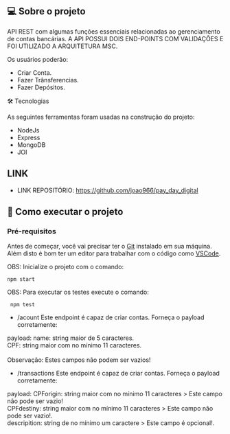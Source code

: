 ## 💻 Sobre o projeto

 API REST com algumas funções essenciais relacionadas ao gerenciamento de contas bancárias. A API POSSUI DOIS END-POINTS COM VALIDAÇÕES E FOI UTILIZADO A ARQUITETURA MSC.

Os usuários poderão:

- Criar Conta.
- Fazer Trânsferencias.
- Fazer Depósitos.

🛠 Tecnologias

As seguintes ferramentas foram usadas na construção do projeto:

* NodeJs
* Express
* MongoDB
* JOI


## LINK

- LINK REPOSITÓRIO: https://github.com/joao966/pay_day_digital



## 🚀 Como executar o projeto

### Pré-requisitos

Antes de começar, você vai precisar ter o [Git](https://git-scm.com) instalado em sua máquina.
Além disto é bom ter um editor para trabalhar com o código como [VSCode](https://code.visualstudio.com/).

OBS: Inicialize o projeto com o comando:

    npm start


OBS: Para executar os testes execute o comando:

     npm test

* /acount
Este endpoint é capaz de criar contas. Forneça o payload corretamente:

 payload:
            name: string maior de 5 caracteres.
            <br />
            CPF: string maior com no mínimo 11 caracteres.  
            <br />
            Observação: Estes campos não podem ser vazios!


* /transactions
Este endpoint é capaz de criar contas. Forneça o payload corretamente:

 payload:
            CPForigin: string maior com no mínimo 11 caracteres >  Este campo não pode ser vazio!
            <br />
            CPFdestiny: string maior com no mínimo 11 caracteres > Este campo não pode ser vazio!.
            <br />
            descripition: string de no mínimo um caractere > Este campo é opcional!.
            

